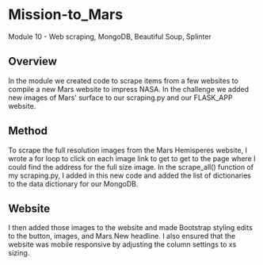 # Mission-to_Mars
Module 10 - Web scraping, MongoDB, Beautiful Soup, Splinter

## Overview
In the module we created code to scrape items from a few websites to compile a new Mars website to impress NASA. In the challenge we added new images of Mars' surface to our scraping.py and our FLASK_APP website.

## Method
To scrape the full resolution images from the Mars Hemisperes website, I wrote a for loop to click on each image link to get to get to the page where I could find the address for the full size image. In the scrape_all() function of my scraping.py, I added in this new code and added the list of dictionaries to the data dictionary for our MongoDB.

## Website
I then added those images to the website and made Bootstrap styling edits to the button, images, and Mars New headline. I also ensured that the website was mobile responsive by adjusting the column settings to xs sizing.


